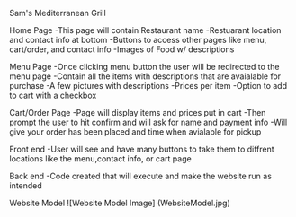 Sam's Mediterranean Grill

Home Page
-This page will contain Restaurant name
-Restuarant location and contact info at bottom
-Buttons to access other pages like menu, cart/order, and contact info
-Images of Food w/ descriptions

Menu Page
-Once clicking menu button the user will be redirected to the menu page
-Contain all the items with descriptions that are avaialable for purchase
-A few pictures with descriptions
-Prices per item
-Option to add to cart with a checkbox

Cart/Order Page 
-Page will display items and prices put in cart
-Then prompt the user to hit confirm and will ask for name and payment info
-Will give your order has been placed and time when avialable for pickup

Front end 
-User will see and have many buttons to take them to diffrent locations like the menu,contact info, or cart page

Back end 
-Code created that will execute and make the website run as intended 

Website Model
![Website Model Image] (WebsiteModel.jpg)
